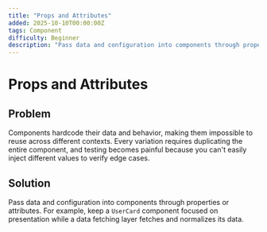 ```yaml
---
title: "Props and Attributes"
added: 2025-10-10T00:00:00Z
tags: Component
difficulty: Beginner
description: "Pass data and configuration into components through properties or attributes."
---
```

# Props and Attributes

## Problem

Components hardcode their data and behavior, making them impossible to reuse across different contexts. Every variation requires duplicating the entire component, and testing becomes painful because you can't easily inject different values to verify edge cases.

## Solution

Pass data and configuration into components through properties or attributes. For example, keep a `UserCard` component focused on presentation while a data fetching layer fetches and normalizes its data.
